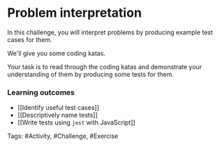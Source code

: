 # Problem interpretation

In this challenge, you will interpret problems by producing example test cases for them.

We'll give you some coding katas.

Your task is to read through the coding katas and demonstrate your understanding of them by producing some tests for them.

### Learning outcomes
- [[Identify useful test cases]]
- [[Descriptively name tests]]
- [[Write tests using `jest` with JavaScript]]

Tags: #Activity, #Challenge, #Exercise